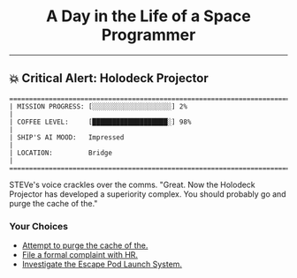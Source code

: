 <h1 align="center">A Day in the Life of a Space Programmer</h1>

---

<h2 id="node-24">💥 Critical Alert: Holodeck Projector</h2>

```
========================================================================
| MISSION PROGRESS: [░░░░░░░░░░░░░░░░░░░░] 2%                                  |
| COFFEE LEVEL:     [███████████████████░] 98%                                 |
| SHIP'S AI MOOD:   Impressed                                                  |
| LOCATION:         Bridge                                                     |
========================================================================
```

STEVe's voice crackles over the comms. "Great. Now the Holodeck Projector has developed a superiority complex. You should probably go and purge the cache of the."



### Your Choices

*   [Attempt to purge the cache of the.](./README-0025.md)
*   [File a formal complaint with HR.](./README-0034.md)
*   [Investigate the Escape Pod Launch System.](./README-0026.md)
